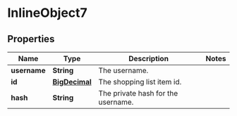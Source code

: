 

# InlineObject7

## Properties

Name | Type | Description | Notes
------------ | ------------- | ------------- | -------------
**username** | **String** | The username. | 
**id** | [**BigDecimal**](BigDecimal.md) | The shopping list item id. | 
**hash** | **String** | The private hash for the username. | 



